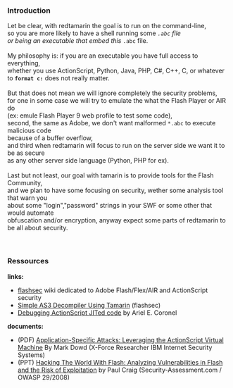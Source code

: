 ### Introduction ###

Let be clear, with redtamarin the goal is to run on the command-line,<br>
so you are more likely to have a shell running some <code>*.abc</code> file<br>
or being an executable that embed this <code>*.abc</code> file.<br>
<br>
My philosophy is: if you are an executable you have full access to everything,<br>
whether you use ActionScript, Python, Java, PHP, C#, C++, C, or whatever<br>
to <b><code>format c:</code></b> does not really matter.<br>
<br>
But that does not mean we will ignore completely the security problems,<br>
for one in some case we will try to emulate the what the Flash Player or AIR do<br>
(ex: emule Flash Player 9 web profile to test some code),<br>
second, the same as Adobe, we don't want malformed <code>*.abc</code> to execute malicious code<br>
because of a buffer overflow,<br>
and third when redtamarin will focus to run on the server side we want it to be as secure<br>
as any other server side language (Python, PHP for ex).<br>
<br>
Last but not least, our goal with tamarin is to provide tools for the Flash Community,<br>
and we plan to have some focusing on security, wether some analysis tool that warn you<br>
about some "login","password" strings in your SWF or some other that would automate<br>
obfuscation and/or encryption, anyway expect some parts of redtamarin to be all about security.<br>
<br>
<br>
<h3>Ressources</h3>

<b>links:</b>
<ul><li><a href='https://www.flashsec.org'>flashsec</a> wiki dedicated to Adobe Flash/Flex/AIR and ActionScript security<br>
</li><li><a href='https://www.flashsec.org/wiki/Simple_AS3_Decompiler_Using_Tamarin'>Simple AS3 Decompiler Using Tamarin</a> (flashsec)<br>
</li><li><a href='http://blog.48bits.com/2010/02/15/debuggeando-codigo-jiteado-de-actionscript/'>Debugging ActionScript JITed code</a> by Ariel E. Coronel</li></ul>

<b>documents:</b>
<ul><li>(PDF) <a href='http://documents.iss.net/whitepapers/IBM_X-Force_WP_final.pdf'>Application-Specific Attacks: Leveraging the ActionScript Virtual Machine</a> By Mark Dowd (X-Force Researcher IBM Internet Security Systems)<br>
</li><li>(PPT) <a href='http://www.owasp.org/images/b/bb/Hacking_The_World_With_Flash.ppt'>Hacking The World With Flash: Analyzing Vulnerabilities in Flash and the Risk of Exploitation</a> by Paul Craig (Security-Assessment.com / OWASP 29/2008)